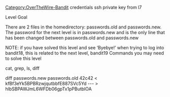 [Category:OverTheWire-Bandit](/Category:OverTheWire-Bandit "wikilink")
credentials ssh private key from l7

Level Goal

There are 2 files in the homedirectory: passwords.old and passwords.new.
The password for the next level is in passwords.new and is the only line
that has been changed between passwords.old and passwords.new

NOTE: if you have solved this level and see ‘Byebye\!’ when trying to
log into bandit18, this is related to the next level, bandit19 Commands
you may need to solve this level

cat, grep, ls, diff

diff passwords.new passwords.old 42c42 \<
kfBf3eYk5BPBRzwjqutbbfE887SVc5Yd --- \> hlbSBPAWJmL6WFDb06gpTx1pPButblOA